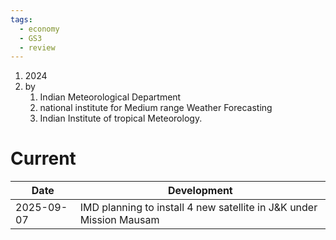 ```yaml
---
tags:
  - economy
  - GS3
  - review
---
```

1. 2024
2. by 
	1. Indian Meteorological Department
	2. national institute for Medium range Weather Forecasting
	3. Indian Institute of tropical Meteorology.

# Current

| Date       | Development                                                         |
| ---------- | ------------------------------------------------------------------- |
| 2025-09-07 | IMD planning to install 4 new satellite in J&K under Mission Mausam |
